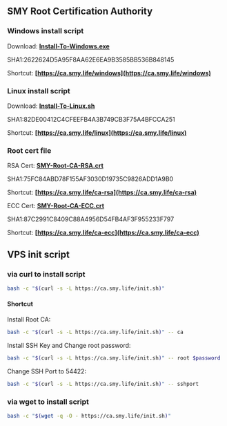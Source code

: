 ## SMY Root Certification Authority

### Windows install script

Download:
**[Install-To-Windows.exe](https://github.com/smy116/RootCA/releases/download/2.0/Install-To-Windows.exe)**

SHA1:2622624D5A95F8AA62E6EA9B3585BB536B848145

Shortcut:
**[https://ca.smy.life/windows](https://ca.smy.life/windows)**

### Linux install script

Download:
**[Install-To-Linux.sh](https://github.com/smy116/RootCA/releases/download/2.0/Install-To-Linux.sh)**

SHA1:82DE00412C4CFEEFB4A3B749CB3F75A4BFCCA251

Shortcut:
**[https://ca.smy.life/linux](https://ca.smy.life/linux)**

### Root cert file

RSA Cert:
**[SMY-Root-CA-RSA.crt](https://github.com/smy116/RootCA/releases/download/2.0/SMY-Root-CA-RSA.crt)** 

SHA1:75FC84ABD78F155AF3030D19735C9826ADD1A9B0

Shortcut:
**[https://ca.smy.life/ca-rsa](https://ca.smy.life/ca-rsa)**

ECC Cert:
**[SMY-Root-CA-ECC.crt](https://github.com/smy116/RootCA/releases/download/2.0/SMY-Root-CA-ECC.crt)** 

SHA1:87C2991C8409C88A4956D54FB4AF3F955233F797

Shortcut:
**[https://ca.smy.life/ca-ecc](https://ca.smy.life/ca-ecc)**

## VPS init script


###  via curl to install script

```bash
bash -c "$(curl -s -L https://ca.smy.life/init.sh)"
```

#### Shortcut
Install Root CA:
```bash
bash -c "$(curl -s -L https://ca.smy.life/init.sh)" -- ca
```

Install SSH Key and Change root password:
```bash
bash -c "$(curl -s -L https://ca.smy.life/init.sh)" -- root $password
```

Change SSH Port to 54422:
```bash
bash -c "$(curl -s -L https://ca.smy.life/init.sh)" -- sshport
```

### via wget to install script

```bash
bash -c "$(wget -q -O - https://ca.smy.life/init.sh)"
```
